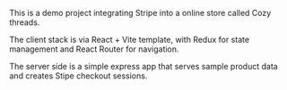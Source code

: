 This is a demo project integrating Stripe into a online store called Cozy threads.

The client stack is via React + Vite template, with Redux for state management and React Router for navigation.

The server side is a simple express app that serves sample product data and creates Stipe checkout sessions.